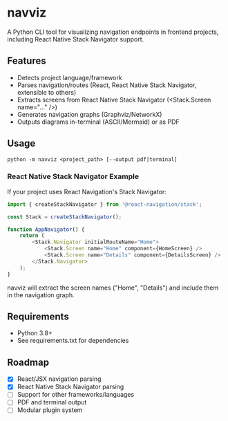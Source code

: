 # navviz


A Python CLI tool for visualizing navigation endpoints in frontend projects, including React Native Stack Navigator support.

## Features
- Detects project language/framework
- Parses navigation/routes (React, React Native Stack Navigator, extensible to others)
- Extracts screens from React Native Stack Navigator (<Stack.Screen name="..." />)
- Generates navigation graphs (Graphviz/NetworkX)
- Outputs diagrams in-terminal (ASCII/Mermaid) or as PDF

## Usage
```
python -m navviz <project_path> [--output pdf|terminal]
```

### React Native Stack Navigator Example

If your project uses React Navigation's Stack Navigator:

```js
import { createStackNavigator } from '@react-navigation/stack';

const Stack = createStackNavigator();

function AppNavigator() {
	return (
		<Stack.Navigator initialRouteName="Home">
			<Stack.Screen name="Home" component={HomeScreen} />
			<Stack.Screen name="Details" component={DetailsScreen} />
		</Stack.Navigator>
	);
}
```

navviz will extract the screen names ("Home", "Details") and include them in the navigation graph.

## Requirements
- Python 3.8+
- See requirements.txt for dependencies

## Roadmap
- [x] React/JSX navigation parsing
- [x] React Native Stack Navigator parsing
- [ ] Support for other frameworks/languages
- [ ] PDF and terminal output
- [ ] Modular plugin system
